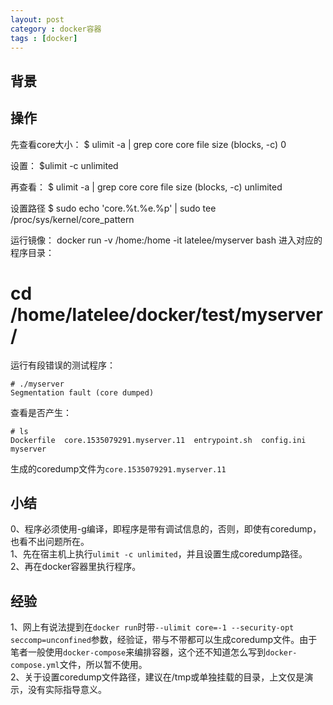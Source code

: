 ```yaml
---  
layout: post  
category : docker容器  
tags : [docker]  
---  
```


<!-- more -->

## 背景

## 操作
先查看core大小：
$ ulimit -a | grep core
core file size          (blocks, -c) 0

设置：
$ulimit -c unlimited

再查看：
$ ulimit -a | grep core
core file size          (blocks, -c) unlimited

设置路径
$ sudo echo 'core.%t.%e.%p' | sudo tee /proc/sys/kernel/core_pattern

运行镜像：
docker run -v /home:/home  -it latelee/myserver bash
进入对应的程序目录：
# cd /home/latelee/docker/test/myserver/

运行有段错误的测试程序：
```
# ./myserver
Segmentation fault (core dumped)
```

查看是否产生：
```
# ls
Dockerfile  core.1535079291.myserver.11  entrypoint.sh  config.ini  myserver
```
生成的coredump文件为`core.1535079291.myserver.11`

## 小结
0、程序必须使用-g编译，即程序是带有调试信息的，否则，即使有coredump，也看不出问题所在。  
1、先在宿主机上执行`ulimit -c unlimited`，并且设置生成coredump路径。  
2、再在docker容器里执行程序。  

## 经验
1、网上有说法提到在`docker run`时带`--ulimit core=-1 --security-opt seccomp=unconfined`参数，经验证，带与不带都可以生成coredump文件。由于笔者一般使用`docker-compose`来编排容器，这个还不知道怎么写到`docker-compose.yml`文件，所以暂不使用。  
2、关于设置coredump文件路径，建议在/tmp或单独挂载的目录，上文仅是演示，没有实际指导意义。    